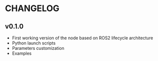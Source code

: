 CHANGELOG
=========

v0.1.0
------
* First working version of the node based on ROS2 lifecycle architecture
* Python launch scripts
* Parameters customization
* Examples
